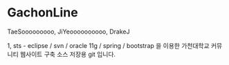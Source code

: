 # GachonLine
TaeSooooooooo, JiYeoooooooooo, DrakeJ

1, sts - eclipse / svn / oracle 11g / spring / bootstrap  을 이용한 가천대학교 커뮤니티 웹사이트 구축 소스 저장용 git 입니다.
